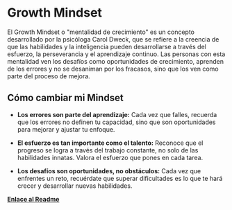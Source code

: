 # Growth Mindset

El Growth Mindset o "mentalidad de crecimiento" es un concepto desarrollado por la psicóloga Carol Dweck, que se refiere a la creencia de que las habilidades y la inteligencia pueden desarrollarse a través del esfuerzo, la perseverancia y el aprendizaje continuo. Las personas con esta mentalidad ven los desafíos como oportunidades de crecimiento, aprenden de los errores y no se desaniman por los fracasos, sino que los ven como parte del proceso de mejora.

## Cómo cambiar mi Mindset

- **Los errores son parte del aprendizaje:** Cada vez que falles, recuerda que los errores no definen tu capacidad, sino que son oportunidades para mejorar y ajustar tu enfoque.

- **El esfuerzo es tan importante como el talento:** Reconoce que el progreso se logra a través del trabajo constante, no solo de las habilidades innatas. Valora el esfuerzo que pones en cada tarea.

- **Los desafíos son oportunidades, no obstáculos:** Cada vez que enfrentes un reto, recuérdate que superar dificultades es lo que te hará crecer y desarrollar nuevas habilidades.

[**Enlace al Readme**](./README.md)
